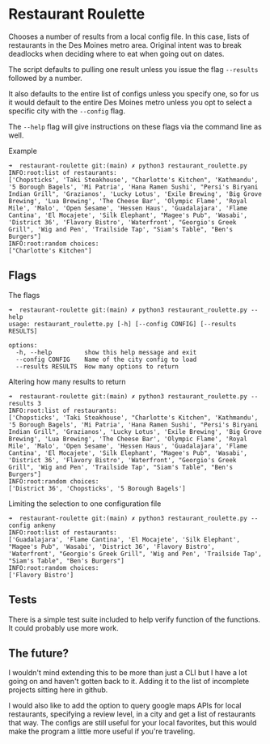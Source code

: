 # Restaurant Roulette

Chooses a number of results from a local config file.  In this case, lists of restaurants in the Des Moines metro area. Original intent was to break deadlocks when deciding where to eat when going out on dates.

The script defaults to pulling one result unless you issue the flag `--results` followed by a number.

It also defaults to the entire list of configs unless you specify one, so for us it would default to the entire Des Moines metro unless you opt to select a specific city with the `--config` flag.

The `--help` flag will give instructions on these flags via the command line as well.

Example
```
➜  restaurant-roulette git:(main) ✗ python3 restaurant_roulette.py
INFO:root:list of restaurants:
['Chopsticks', 'Taki Steakhouse', "Charlotte's Kitchen", 'Kathmandu', '5 Borough Bagels', 'Mi Patria', 'Hana Ramen Sushi', "Persi's Biryani Indian Grill", 'Grazianos', 'Lucky Lotus', 'Exile Brewing', 'Big Grove Brewing', 'Lua Brewing', 'The Cheese Bar', 'Olympic Flame', 'Royal Mile', 'Malo', 'Open Sesame', 'Hessen Haus', 'Guadalajara', 'Flame Cantina', 'El Mocajete', 'Silk Elephant', "Magee's Pub", 'Wasabi', 'District 36', 'Flavory Bistro', 'Waterfront', "Georgio's Greek Grill", 'Wig and Pen', 'Trailside Tap', "Siam's Table", "Ben's Burgers"]
INFO:root:random choices:
["Charlotte's Kitchen"]
```

## Flags

The flags
```
➜  restaurant-roulette git:(main) ✗ python3 restaurant_roulette.py --help
usage: restaurant_roulette.py [-h] [--config CONFIG] [--results RESULTS]

options:
  -h, --help         show this help message and exit
  --config CONFIG    Name of the city config to load
  --results RESULTS  How many options to return
```
Altering how many results to return
```
➜  restaurant-roulette git:(main) ✗ python3 restaurant_roulette.py --results 3
INFO:root:list of restaurants:
['Chopsticks', 'Taki Steakhouse', "Charlotte's Kitchen", 'Kathmandu', '5 Borough Bagels', 'Mi Patria', 'Hana Ramen Sushi', "Persi's Biryani Indian Grill", 'Grazianos', 'Lucky Lotus', 'Exile Brewing', 'Big Grove Brewing', 'Lua Brewing', 'The Cheese Bar', 'Olympic Flame', 'Royal Mile', 'Malo', 'Open Sesame', 'Hessen Haus', 'Guadalajara', 'Flame Cantina', 'El Mocajete', 'Silk Elephant', "Magee's Pub", 'Wasabi', 'District 36', 'Flavory Bistro', 'Waterfront', "Georgio's Greek Grill", 'Wig and Pen', 'Trailside Tap', "Siam's Table", "Ben's Burgers"]
INFO:root:random choices:
['District 36', 'Chopsticks', '5 Borough Bagels']
```
Limiting the selection to one configuration file
```
➜  restaurant-roulette git:(main) ✗ python3 restaurant_roulette.py --config ankeny
INFO:root:list of restaurants:
['Guadalajara', 'Flame Cantina', 'El Mocajete', 'Silk Elephant', "Magee's Pub", 'Wasabi', 'District 36', 'Flavory Bistro', 'Waterfront', "Georgio's Greek Grill", 'Wig and Pen', 'Trailside Tap', "Siam's Table", "Ben's Burgers"]
INFO:root:random choices:
['Flavory Bistro']
```

## Tests

There is a simple test suite included to help verify function of the functions.  It could probably use more work.

## The future?

I wouldn't mind extending this to be more than just a CLI but I have a lot going on and haven't gotten back to it.  Adding it to the list of incomplete projects sitting here in github.

I would also like to add the option to query google maps APIs for local restaurants, specifying a review level, in a city and get a list of restaurants that way.  The configs are still useful for your local favorites, but this would make the program a little more useful if you're traveling.
